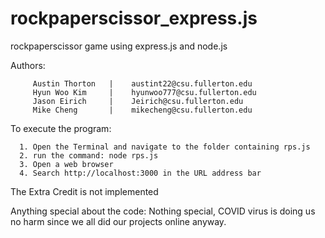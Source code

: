 # rockpaperscissor_express.js
rockpaperscissor game using express.js and node.js

Authors:

         Austin Thorton   |    austint22@csu.fullerton.edu
         Hyun Woo Kim     |    hyunwoo777@csu.fullerton.edu 
         Jason Eirich     |    Jeirich@csu.fullerton.edu  
         Mike Cheng       |    mikecheng@csu.fullerton.edu 
         
        
To execute the program:

      1. Open the Terminal and navigate to the folder containing rps.js
      2. run the command: node rps.js
      3. Open a web browser
      4. Search http://localhost:3000 in the URL address bar
      


The Extra Credit is not implemented

Anything special about the code:
         Nothing special, COVID virus is doing us no harm since we all did our projects online anyway.

